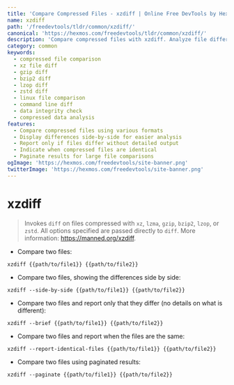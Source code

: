 ```yaml
---
title: 'Compare Compressed Files - xzdiff | Online Free DevTools by Hexmos'
name: xzdiff
path: '/freedevtools/tldr/common/xzdiff/'
canonical: 'https://hexmos.com/freedevtools/tldr/common/xzdiff/'
description: 'Compare compressed files with xzdiff. Analyze file differences and verify data integrity across various compression formats. Free online tool, no registration required.'
category: common
keywords:
  - compressed file comparison
  - xz file diff
  - gzip diff
  - bzip2 diff
  - lzop diff
  - zstd diff
  - linux file comparison
  - command line diff
  - data integrity check
  - compressed data analysis
features:
  - Compare compressed files using various formats
  - Display differences side-by-side for easier analysis
  - Report only if files differ without detailed output
  - Indicate when compressed files are identical
  - Paginate results for large file comparisons
ogImage: 'https://hexmos.com/freedevtools/site-banner.png'
twitterImage: 'https://hexmos.com/freedevtools/site-banner.png'
---
```


# xzdiff

> Invokes `diff` on files compressed with `xz`, `lzma`, `gzip`, `bzip2`, `lzop`, or `zstd`.
> All options specified are passed directly to `diff`.
> More information: <https://manned.org/xzdiff>.

- Compare two files:

`xzdiff {{path/to/file1}} {{path/to/file2}}`

- Compare two files, showing the differences side by side:

`xzdiff --side-by-side {{path/to/file1}} {{path/to/file2}}`

- Compare two files and report only that they differ (no details on what is different):

`xzdiff --brief {{path/to/file1}} {{path/to/file2}}`

- Compare two files and report when the files are the same:

`xzdiff --report-identical-files {{path/to/file1}} {{path/to/file2}}`

- Compare two files using paginated results:

`xzdiff --paginate {{path/to/file1}} {{path/to/file2}}`
